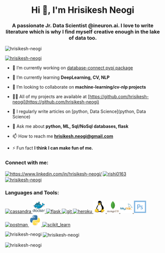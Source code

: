 <h1 align="center">Hi 👋, I'm Hrisikesh Neogi</h1>
<h3 align="center">A passionate Jr. Data Scientist @ineuron.ai. I love to write literature which is why I find myself creative enough in the lake of data too.</h3>

<p align="left"> <img src="https://komarev.com/ghpvc/?username=hrisikesh-neogi&label=Profile%20views&color=0e75b6&style=flat" alt="hrisikesh-neogi" /> </p>

<p align="left"> <a href="https://github.com/ryo-ma/github-profile-trophy"><img src="https://github-profile-trophy.vercel.app/?username=hrisikesh-neogi" alt="hrisikesh-neogi" /></a> </p>

- 🔭 I’m currently working on [database-connect pypi package](https://github.com/hrisikesh-neogi/Database-Hub)

- 🌱 I’m currently learning **DeepLearning, CV, NLP**

- 👯 I’m looking to collaborate on **machine-learning/cv-nlp projects**

- 👨‍💻 All of my projects are available at [https://github.com/hrisikesh-neogi](https://github.com/hrisikesh-neogi)

- 📝 I regularly write articles on [python, Data Science](python, Data Science)

- 💬 Ask me about **python, ML, Sql/NoSql databases, flask**

- 📫 How to reach me **hrisikesh.neogi@gmail.com**

- ⚡ Fun fact **I think I can make fun of me.**

<h3 align="left">Connect with me:</h3>
<p align="left">
<a href="https://linkedin.com/in/https://www.linkedin.com/in/hrisikesh-neogi/" target="blank"><img align="center" src="https://raw.githubusercontent.com/rahuldkjain/github-profile-readme-generator/master/src/images/icons/Social/linked-in-alt.svg" alt="https://www.linkedin.com/in/hrisikesh-neogi/" height="30" width="40" /></a>
<a href="https://fb.com/rishi0163" target="blank"><img align="center" src="https://raw.githubusercontent.com/rahuldkjain/github-profile-readme-generator/master/src/images/icons/Social/facebook.svg" alt="rishi0163" height="30" width="40" /></a>
<a href="https://instagram.com/hrisikesh-neogi" target="blank"><img align="center" src="https://raw.githubusercontent.com/rahuldkjain/github-profile-readme-generator/master/src/images/icons/Social/instagram.svg" alt="hrisikesh-neogi" height="30" width="40" /></a>
</p>

<h3 align="left">Languages and Tools:</h3>
<p align="left"> <a href="https://cassandra.apache.org/" target="_blank" rel="noreferrer"> <img src="https://www.vectorlogo.zone/logos/apache_cassandra/apache_cassandra-icon.svg" alt="cassandra" width="40" height="40"/> </a> <a href="https://www.docker.com/" target="_blank" rel="noreferrer"> <img src="https://raw.githubusercontent.com/devicons/devicon/master/icons/docker/docker-original-wordmark.svg" alt="docker" width="40" height="40"/> </a> <a href="https://flask.palletsprojects.com/" target="_blank" rel="noreferrer"> <img src="https://www.vectorlogo.zone/logos/pocoo_flask/pocoo_flask-icon.svg" alt="flask" width="40" height="40"/> </a> <a href="https://git-scm.com/" target="_blank" rel="noreferrer"> <img src="https://www.vectorlogo.zone/logos/git-scm/git-scm-icon.svg" alt="git" width="40" height="40"/> </a> <a href="https://heroku.com" target="_blank" rel="noreferrer"> <img src="https://www.vectorlogo.zone/logos/heroku/heroku-icon.svg" alt="heroku" width="40" height="40"/> </a> <a href="https://www.linux.org/" target="_blank" rel="noreferrer"> <img src="https://raw.githubusercontent.com/devicons/devicon/master/icons/linux/linux-original.svg" alt="linux" width="40" height="40"/> </a> <a href="https://www.mongodb.com/" target="_blank" rel="noreferrer"> <img src="https://raw.githubusercontent.com/devicons/devicon/master/icons/mongodb/mongodb-original-wordmark.svg" alt="mongodb" width="40" height="40"/> </a> <a href="https://www.mysql.com/" target="_blank" rel="noreferrer"> <img src="https://raw.githubusercontent.com/devicons/devicon/master/icons/mysql/mysql-original-wordmark.svg" alt="mysql" width="40" height="40"/> </a> <a href="https://www.photoshop.com/en" target="_blank" rel="noreferrer"> <img src="https://raw.githubusercontent.com/devicons/devicon/master/icons/photoshop/photoshop-line.svg" alt="photoshop" width="40" height="40"/> </a> <a href="https://postman.com" target="_blank" rel="noreferrer"> <img src="https://www.vectorlogo.zone/logos/getpostman/getpostman-icon.svg" alt="postman" width="40" height="40"/> </a> <a href="https://www.python.org" target="_blank" rel="noreferrer"> <img src="https://raw.githubusercontent.com/devicons/devicon/master/icons/python/python-original.svg" alt="python" width="40" height="40"/> </a> <a href="https://scikit-learn.org/" target="_blank" rel="noreferrer"> <img src="https://upload.wikimedia.org/wikipedia/commons/0/05/Scikit_learn_logo_small.svg" alt="scikit_learn" width="40" height="40"/> </a> </p>

<p><img align="left" src="https://github-readme-stats.vercel.app/api/top-langs?username=hrisikesh-neogi&show_icons=true&theme=dracula&title_color=1396d8&text_color=ffffff&locale=en&layout=compact" alt="hrisikesh-neogi" /></p>

<p>&nbsp;<img align="center" src="https://github-readme-stats.vercel.app/api?username=hrisikesh-neogi&show_icons=true&locale=en" alt="hrisikesh-neogi" /></p>

<p><img align="center" src="https://github-readme-streak-stats.herokuapp.com/?user=hrisikesh-neogi&theme=dark" alt="hrisikesh-neogi" /></p>

